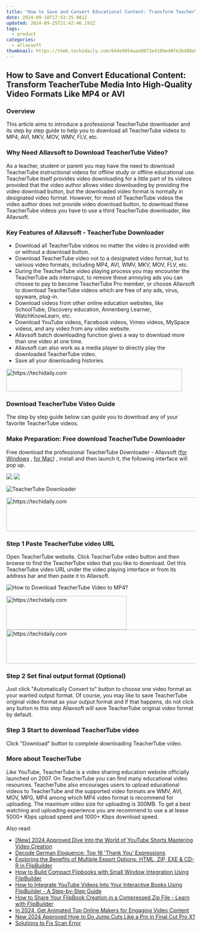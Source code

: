 ```yaml
---
title: "How to Save and Convert Educational Content: Transform TeacherTube Media Into High-Quality Video Formats Like MP4 or AVI"
date: 2024-09-18T17:53:15.081Z
updated: 2024-09-25T21:42:46.191Z
tags:
  - product
categories:
  - allavsoft
thumbnail: https://thmb.techidaily.com/64de9954aaa9872e4109ed0fb3bd88e929af8b2024c5f17c9a376420ca579cf7.jpg
---
```


## How to Save and Convert Educational Content: Transform TeacherTube Media Into High-Quality Video Formats Like MP4 or AVI

### Overview

This article aims to introduce a professional TeacherTube downloader and its step by step guide to help you to download all TeacherTube videos to MP4, AVI, MKV, MOV, WMV, FLV, etc.

### Why Need Allavsoft to Download TeacherTube Video?

As a teacher, student or parent you may have the need to download TeacherTube instructional videos for offline study or offline educational use. TeacherTube itself provides video downloading for a little part of its videos provided that the video author allows video downloading by providing the video download button, but the downloaded video format is normally in designated video format. However, for most of TeacherTube videos the video author does not provide video download button, to download these TeacherTube videos you have to use a third TeacherTube downloader, like Allavsoft.

### Key Features of Allavsoft - TeacherTube Downloader

* Download all TeacherTube videos no matter the video is provided with or without a download button.
* Download TeacherTube video not to a designated video format, but to various video formats, including MP4, AVI, WMV, MKV, MOV, FLV, etc.
* During the TeacherTube video playing process you may encounter the TeacherTube ads interruput, to remove these annoying ads you can choose to pay to become TeacherTube Pro member, or choose Allavsoft to download TeacherTube videos which are free of any ads, virus, spyware, plug-in.
* Download videos from other online education websites, like SchoolTube, Discovery education, Annenberg Learner, WatchKnowLearn, etc.
* Download YouTube videos, Facebook videos, Vimeo videos, MySpace videos, and any video from any video website.
* Allavsoft batch downloading function gives a way to download more than one video at one time.
* Allavsoft can also work as a media player to directly play the downloaded TeacherTube video.
* Save all your downloading histories.

<!-- affiliate ads begin -->
<a href="https://aligracehair.sjv.io/c/5597632/2135418/19272" target="_top" id="2135418">
  <img src="//a.impactradius-go.com/display-ad/19272-2135418" border="0" alt="https://techidaily.com" width="468" height="60"/>
</a>
<img height="0" width="0" src="https://aligracehair.sjv.io/i/5597632/2135418/19272" style="position:absolute;visibility:hidden;" border="0" />
<!-- affiliate ads end -->

### Download TeacherTube Video Guide

The step by step guide below can guide you to download any of your favorite TeacherTube videos.

### Make Preparation: Free download TeacherTube Downloader

Free download the professional TeacherTube Downloader - Allavsoft ([for Windows](https://tools.techidaily.com/allavsoft/products/) , [for Mac](https://tools.techidaily.com/allavsoft/products/)) , install and then launch it, the following interface will pop up.

[![](https://www.allavsoft.com/how-to/../images/how-to/free-download-win.jpg)](https://tools.techidaily.com/allavsoft/products/) [![](https://www.allavsoft.com/how-to/../images/how-to/free-download-mac.jpg)](https://tools.techidaily.com/allavsoft/products/)

![TeacherTube Downloader](https://www.allavsoft.com/how-to/../images/allavsoft/screen-shot-600.jpg)

<!-- affiliate ads begin -->
<a href="https://versadesk.pxf.io/c/5597632/1815679/21290" target="_top" id="1815679">
  <img src="//a.impactradius-go.com/display-ad/21290-1815679" border="0" alt="https://techidaily.com" width="728" height="90"/>
</a>
<img height="0" width="0" src="https://versadesk.pxf.io/i/5597632/1815679/21290" style="position:absolute;visibility:hidden;" border="0" />
<!-- affiliate ads end -->

### Step 1 Paste TeacherTube video URL

Open TeacherTube website. Click TeacherTube video button and then browse to find the TeacherTube video that you like to download. Get this TeacherTube video URL under the video playing interface or from its address bar and then paste it to Allavsoft.

![How to Download TeacherTube Video to MP4?](https://www.allavsoft.com/how-to/../images/how-to/download-rtmp-video/download-rtmp-video.jpg)

<!-- affiliate ads begin -->
<a href="https://aligracehair.sjv.io/c/5597632/2135371/19272" target="_top" id="2135371">
  <img src="//a.impactradius-go.com/display-ad/19272-2135371" border="0" alt="https://techidaily.com" width="320" height="90"/>
</a>
<img height="0" width="0" src="https://aligracehair.sjv.io/i/5597632/2135371/19272" style="position:absolute;visibility:hidden;" border="0" />
<!-- affiliate ads end -->

<!-- affiliate ads begin -->
<a href="https://appsumo.8odi.net/c/5597632/2123735/7443" target="_top" id="2123735">
  <img src="//a.impactradius-go.com/display-ad/7443-2123735" border="0" alt="https://techidaily.com" width="600" height="90"/>
</a>
<img height="0" width="0" src="https://appsumo.8odi.net/i/5597632/2123735/7443" style="position:absolute;visibility:hidden;" border="0" />
<!-- affiliate ads end -->

### Step 2 Set final output format (Optional)

Just click "Automatically Convert to" button to choose one video format as your wanted output format. Of course, you may like to save TeacherTube original video format as your output format and if that happens, do not click any button in this step Allavsoft will save TeacherTube original video format by default.

### Step 3 Start to download TeacherTube video

Click "Download" button to complete downloading TeacherTube video.

### More about TeacherTube

Like YouTube, TeacherTube is a video sharing education website officially launched on 2007\. On TeacherTube you can find many educational video resources. TeacherTube also encourages users to upload educational videos to TeacherTube and the supported video formats are WMV, AVI, MOV, MPG, MP4 among which MP4 video format is recommend for uploading. The maximum video size for uploading is 300MB. To get a best watching and uploading experience you are recommend to use a at lease 5000+ Kbps upload speed and 1000+ Kbps download speed.

<ins class="adsbygoogle"
     style="display:block"
     data-ad-format="autorelaxed"
     data-ad-client="ca-pub-7571918770474297"
     data-ad-slot="1223367746"></ins>

<ins class="adsbygoogle"
     style="display:block"
     data-ad-client="ca-pub-7571918770474297"
     data-ad-slot="8358498916"
     data-ad-format="auto"
     data-full-width-responsive="true"></ins>

<span class="atpl-alsoreadstyle">Also read:</span>
<div><ul>
<li><a href="https://youtube-docs.techidaily.com/024-approved-dive-into-the-world-of-youtube-shorts-mastering-video-creation/"><u>[New] 2024 Approved Dive Into the World of YouTube Shorts Mastering Video Creation</u></a></li>
<li><a href="https://mondly-stories.techidaily.com/decode-german-eloquence-top-16-thank-you-expressions/"><u>Decode German Eloquence: Top 16 'Thank You' Expressions</u></a></li>
<li><a href="https://discover-cheats.techidaily.com/exploring-the-benefits-of-multiple-export-options-html-zip-exe-and-cd-r-in-flipbuilder/"><u>Exploring the Benefits of Multiple Export Options: HTML, ZIP, EXE & CD-R in FlipBuilder</u></a></li>
<li><a href="https://discover-cheats.techidaily.com/how-to-build-compact-flipbooks-with-small-window-integration-using-flipbuilder/"><u>How to Build Compact Flipbooks with Small Window Integration Using FlipBuilder</u></a></li>
<li><a href="https://discover-cheats.techidaily.com/how-to-integrate-youtube-videos-into-your-interactive-books-using-flipbuilder-a-step-by-step-guide/"><u>How to Integrate YouTube Videos Into Your Interactive Books Using FlipBuilder - A Step-by-Step Guide</u></a></li>
<li><a href="https://discover-cheats.techidaily.com/how-to-share-your-flipbook-creation-in-a-compressed-zip-file-learn-with-flipbuilder/"><u>How to Share Your FlipBook Creation in a Compressed Zip File - Learn with FlipBuilder</u></a></li>
<li><a href="https://ai-vdieo-software.techidaily.com/in-2024-get-animated-top-online-makers-for-engaging-video-content/"><u>In 2024, Get Animated Top Online Makers for Engaging Video Content</u></a></li>
<li><a href="https://video-content-creator.techidaily.com/new-2024-approved-how-to-do-jump-cuts-like-a-pro-in-final-cut-pro-x/"><u>New 2024 Approved How to Do Jump Cuts Like a Pro in Final Cut Pro X?</u></a></li>
<li><a href="https://win-blog.techidaily.com/solutions-to-fix-scan-error/"><u>Solutions to Fix Scan Error</u></a></li>
</ul></div>

